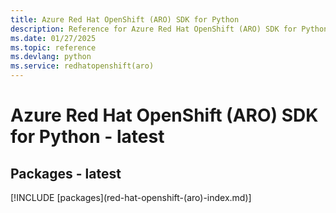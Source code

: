 ```yaml
---
title: Azure Red Hat OpenShift (ARO) SDK for Python
description: Reference for Azure Red Hat OpenShift (ARO) SDK for Python
ms.date: 01/27/2025
ms.topic: reference
ms.devlang: python
ms.service: redhatopenshift(aro)
---
```

# Azure Red Hat OpenShift (ARO) SDK for Python - latest
## Packages - latest
[!INCLUDE [packages](red-hat-openshift-(aro\)-index.md)]